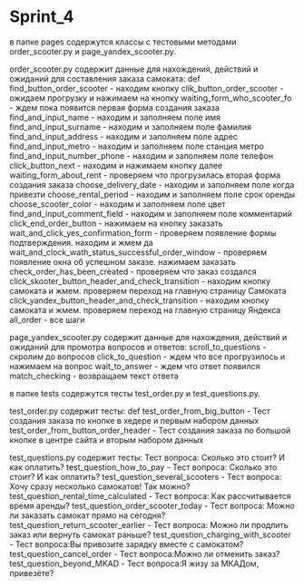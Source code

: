 # Sprint_4
в папке pages содержутся классы с тестовыми методами order_scooter.py и page_yandex_scooter.py.


order_scooter.py содержит данные для нахождения, действий и ожиданий для составления заказа самоката:
def find_button_order_scooter - находим кнопку
clik_button_order_scooter - ожидаем прогрузку и нажимаем на кнопку
waiting_form_who_scooter_fo - ждем пока появится первая форма создания заказа
find_and_input_name - находим и заполняем поле имя
find_and_input_surname - находим и заполняем поле фамилия
find_and_input_address - находим и заполняем поле адрес
find_and_input_metro - находим и заполняем поле станция метро
find_and_input_number_phone - находим и заполняем поле телефон
click_button_next - находим и нажимаем кнопку далее
waiting_form_about_rent - проверяем что прогрузилась вторая форма создания заказа
choose_delivery_date - находим и заполняем поле когда привезти
choose_rental_period - находим и заполняем поле срок оренды
choose_scooter_color - находим и заполняем поле цвет
find_and_input_comment_field - находим и заполняем поле комментарий
click_end_order_button - нажимаем на кнопку заказать
wait_and_click_yes_confirmation_form - проверяем появление формы подтверждения. находим и жмем да
wait_and_clock_wath_status_successful_order_window - проверяем появление окна об успешном заказе. нажимаем заказать   
check_order_has_been_created - проверяем что заказ создался
click_skooter_button_header_and_check_transition - находим кнопку самоката и жмем. проверяем переход на главную страницу Самоката
click_yandex_button_header_and_check_transition - находим кнопку самоката и жмем. проверяем переход на главную страницу Яндекса
all_order - все шаги


page_yandex_scooter.py  содержит данные для нахождения, действий и ожиданий для промотра вопросов и ответов: 
scroll_to_questions - скролим до вопросов
click_to_question - ждем что все прогрузилось и нажимаем на вопрос
wait_to_answer - ждем что ответ появился
match_checking - возвращаем текст ответа


в папке tests содержутся тесты test_order.py и test_questions.py.


test_order.py содержит тесты:
def test_order_from_big_button - Тест создания заказа по кнопке в хедере и первым набором данных
test_order_from_button_order_header - Тест создания заказа по  большой кнопке в центре сайта и вторым набором данных


test_questions.py содержит тесты: 
Тест вопроса: Сколько это стоит? И как оплатить?
test_question_how_to_pay - Тест вопроса: Сколько это стоит? И как оплатить?
test_question_several_scooters - Тест вопроса: Хочу сразу несколько самокатов! Так можно?
test_question_rental_time_calculated - Тест вопроса: Как рассчитывается время аренды?
test_question_order_scooter_today - Тест вопроса: Можно ли заказать самокат прямо на сегодня?
test_question_return_scooter_earlier - Тест вопроса: Можно ли продлить заказ или вернуть самокат раньше?
test_question_charging_with_scooter - Тест вопроса:Вы привозите зарядку вместе с самокатом?
test_question_cancel_order - Тест вопроса:Можно ли отменить заказ?
test_question_beyond_MKAD - Тест вопроса:Я жизу за МКАДом, привезёте?
